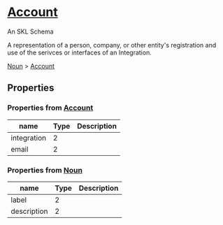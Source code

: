 # [Account](../../core/account/schema.json)

An SKL Schema

A representation of a person, company, or other entity's registration and use of the serivces or interfaces of an Integration.

[Noun](../../core/noun/schema.json) > [Account](../../core/account/schema.json)

## Properties

### Properties from [Account](../../core/account/schema.json)

| name | Type | Description |
| ---- | ---- | ----------- |
| integration | 2 | |
| email | 2 | |

### Properties from [Noun](../../core/noun/schema.json)

| name | Type | Description |
| ---- | ---- | ----------- |
| label | 2 | |
| description | 2 | |


